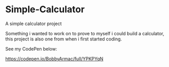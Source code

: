 # Simple-Calculator
A simple calculator project

Something i wanted to work on to prove to myself i could build a calculator, this project is also one from when i first started coding.

See my CodePen below:

https://codepen.io/BobbyArmac/full/YPKPYqN 
